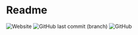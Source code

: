 # Readme

![Website](https://img.shields.io/website?url=https%3A%2F%2Fjolivald.github.io)
![GitHub last commit (branch)](https://img.shields.io/github/last-commit/jolivald/jolivald.github.io/master)
![GitHub](https://img.shields.io/github/license/jolivald/jolivald.github.io)
